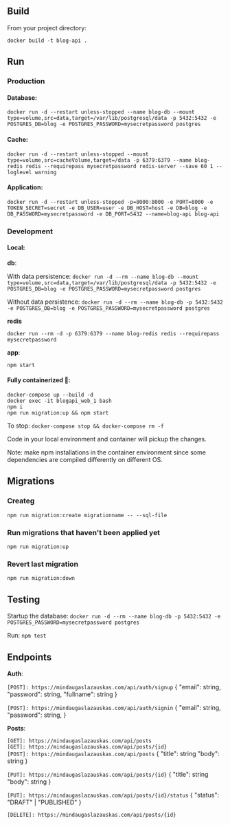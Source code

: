 ## Build

From your project directory:

`docker build -t blog-api .`

## Run

### Production

#### Database:

`docker run -d --restart unless-stopped --name blog-db --mount type=volume,src=data,target=/var/lib/postgresql/data -p 5432:5432 -e POSTGRES_DB=blog -e POSTGRES_PASSWORD=mysecretpassword postgres`

#### Cache:

`docker run -d --restart unless-stopped --mount type=volume,src=cacheVolume,target=/data -p 6379:6379 --name blog-redis redis --requirepass mysecretpassword redis-server --save 60 1 --loglevel warning`

#### Application:

`docker run -d --restart unless-stopped -p=8000:8000 -e PORT=8000 -e TOKEN_SECRET=secret -e DB_USER=user -e DB_HOST=host -e DB=blog -e DB_PASSWORD=mysecretpassword -e DB_PORT=5432 --name=blog-api blog-api`

### Development

#### Local:

<strong>db</strong>:

With data persistence:
`docker run -d --rm --name blog-db --mount type=volume,src=data,target=/var/lib/postgresql/data -p 5432:5432 -e POSTGRES_DB=blog -e POSTGRES_PASSWORD=mysecretpassword postgres`

Without data persistence:
`docker run -d --rm --name blog-db -p 5432:5432 -e POSTGRES_DB=blog -e POSTGRES_PASSWORD=mysecretpassword postgres`

<strong>redis</strong>

`docker run --rm -d -p 6379:6379 --name blog-redis redis --requirepass mysecretpassword`

<strong>app</strong>:

`npm start`

#### Fully containerized 🚀:

`docker-compose up --build -d` <br />
`docker exec -it blogapi_web_1 bash` <br />
`npm i` <br />
`npm run migration:up && npm start`

To stop: `docker-compose stop && docker-compose rm -f`

Code in your local environment and container will pickup the changes.

Note: make npm installations in the container environment since some dependencies are compiled differently on different OS.

## Migrations

### Createg

`npm run migration:create migrationname -- --sql-file`

### Run migrations that haven't been applied yet

`npm run migration:up`

### Revert last migration

`npm run migration:down`

## Testing

Startup the database: `docker run -d --rm --name blog-db -p 5432:5432 -e POSTGRES_PASSWORD=mysecretpassword postgres`

Run: `npm test`

## Endpoints

<strong>Auth</strong>:

`[POST]: https://mindaugaslazauskas.com/api/auth/signup`
{
"email": string,
"password": string,
"fullname": string
}

`[POST]: https://mindaugaslazauskas.com/api/auth/signin`
{
"email": string,
"password": string,
}

<strong>Posts</strong>:

`[GET]: https://mindaugaslazauskas.com/api/posts` <br />
`[GET]: https://mindaugaslazauskas.com/api/posts/{id}` <br />
`[POST]: https://mindaugaslazauskas.com/api/posts`
{
"title": string
"body": string
}

`[PUT]: https://mindaugaslazauskas.com/api/posts/{id}`
{
"title": string
"body": string
}

`[PUT]: https://mindaugaslazauskas.com/api/posts/{id}/status`
{
"status": "DRAFT" | "PUBLISHED"
}

`[DELETE]: https://mindaugaslazauskas.com/api/posts/{id}`
